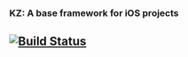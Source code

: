 ### KZ: A base framework for iOS projects
[![Build Status](https://travis-ci.org/k3zi/KZ.svg?branch=master)](https://travis-ci.org/k3zi/KZ)
---
